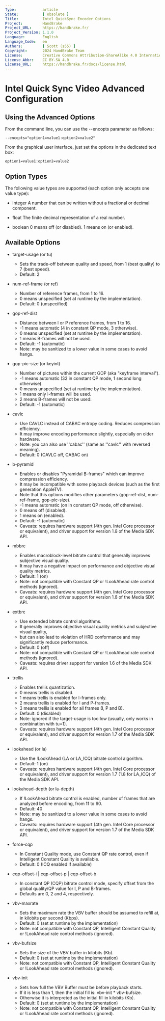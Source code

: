 ```yaml
---
Type:            article
State:           [ obsolete ]
Title:           Intel QuickSync Encoder Options
Project:         HandBrake
Project_URL:     https://handbrake.fr/
Project_Version: 1.1.0
Language:        English
Language_Code:   en
Authors:         [ Scott (s55) ]
Copyright:       2024 HandBrake Team
License:         Creative Commons Attribution-ShareAlike 4.0 International
License_Abbr:    CC BY-SA 4.0
License_URL:     https://handbrake.fr/docs/license.html
---
```


Intel Quick Sync Video Advanced Configuration
==========================

Using the Advanced Options
--------------

From the command line, you can use the --encopts paramater as follows:

	--encopts="option1=value1:option2=value2"


From the graphical user interface, just set the options in the dedicated text box:

	option1=value1:option2=value2

Option Types
--------------
The following value types are supported (each option only accepts one value type):

- integer
  A number that can be written without a fractional or decimal component.

- float
  The finite decimal representation of a real number.

- boolean
  0 means off (or disabled).
  1 means on (or enabled).

Available Options
--------------

- target-usage (or tu) <integer>
  - Sets the trade-off between quality and speed, from 1 (best quality) to 7 (best speed).
  - Default: 2

- num-ref-frame (or ref) <integer>
  - Number of reference frames, from 1 to 16.
  - 0 means unspecified (set at runtime by the implementation).
  - Default: 0 (unspecified)

- gop-ref-dist <integer>  
  - Distance between I or P reference frames, from 1 to 16.
  - -1 means automatic (4 in constant QP mode, 3 otherwise).
  - 0 means unspecified (set at runtime by the implementation).
  - 1 means B-frames will not be used.
  - Default: -1 (automatic)
  - Note: may be sanitized to a lower value in some cases to avoid hangs.

- gop-pic-size (or keyint) <integer>
  - Number of pictures within the current GOP (aka "keyframe interval").
  - -1 means automatic (32 in constant QP mode, 1 second long otherwise).
  - 0 means unspecified (set at runtime by the implementation).
  - 1 means only I-frames will be used.
  - 2 means B-frames will not be used.
  - Default: -1 (automatic)

- cavlc <boolean>
  - Use CAVLC instead of CABAC entropy coding. Reduces compression efficiency.
  - It may improve encoding performance slightly, especially on older hardware.
  - Note: you can also use ''cabac'' (same as ''cavlc'' with reversed meaning).
  - Default: 0 (CAVLC off, CABAC on)

- b-pyramid <integer>
  - Enables or disables "Pyramidal B-frames" which can improve compression efficiency.
  - It may be incompatible with some playback devices (such as the first generation AppleTV).
  - Note that this options modifies other parameters (gop-ref-dist, num-ref-frame, gop-pic-size).
  - -1 means automatic (on in constant QP mode, off otherwise).
  - 0 means off (disabled).
  - 1 means on (enabled).
  - Default: -1 (automatic)
  - Caveats: requires hardware support (4th gen. Intel Core processor or equivalent), and driver support for version 1.6 of the Media SDK API.

- mbbrc <boolean>
  - Enables macroblock-level bitrate control that generally improves subjective visual quality.
  - It may have a negative impact on performance and objective visual quality metrics.
  - Default: 1 (on)
  - Note: not compatible with Constant QP or !LookAhead rate control methods (ignored).
  - Caveats: requires hardware support (4th gen. Intel Core processor or equivalent), and driver support for version 1.6 of the Media SDK API.

- extbrc <boolean>
  - Use extended bitrate control algorithms.
  - It generally improves objective visual quality metrics and subjective visual quality,
  - but can also lead to violation of HRD conformance and may significantly reduce performance.
  - Default: 0 (off)
  - Note: not compatible with Constant QP or !LookAhead rate control methods (ignored).
  - Caveats: requires driver support for version 1.6 of the Media SDK API.

- trellis <integer>
  - Enables trellis quantization.
  - 0 means trellis is disabled.
  - 1 means trellis is enabled for I-frames only.
  - 2 means trellis is enabled for I and P-frames.
  - 3 means trellis is enabled for all frames (I, P and B).
  - Default: 0 (disabled)
  - Note: ignored if the target-usage is too low (usually, only works in combination with tu=1).
  - Caveats: requires hardware support (4th gen. Intel Core processor or equivalent), and driver support for version 1.7 of the Media SDK API.

- lookahead (or la) <boolean>
  - Use the !LookAhead (LA or LA_ICQ) bitrate control algorithm.
  - Default: 1 (on)
  - Caveats: requires hardware support (4th gen. Intel Core processor or equivalent), and driver support for version 1.7 (1.8 for LA_ICQ) of the Media SDK API.

- lookahead-depth (or la-depth) <integer>
  - If !LookAhead bitrate control is enabled, number of frames that are analyzed before encoding, from 11 to 60.
  - Default: 40
  - Note: may be sanitized to a lower value in some cases to avoid hangs.
  - Caveats: requires hardware support (4th gen. Intel Core processor or equivalent), and driver support for version 1.7 of the Media SDK API.

- force-cqp <boolean>
  - In Constant Quality mode, use Constant QP rate control, even if Intelligent Constant Quality is available.
  - Default: 0 (ICQ enabled if available)

- cqp-offset-i <integer>   |  cqp-offset-p <integer>  |   cqp-offset-b <integer>
  - In constant QP (CQP) bitrate control mode, specify offset from the global quality/QP value for I, P and B-frames.
  - Defaults are 0, 2 and 4, respectively.

- vbv-maxrate <integer>
  - Sets the maximum rate the VBV buffer should be assumed to refill at, in kilobits per second (Kbps).
  - Default: 0 (set at runtime by the implementation)
  - Note: not compatible with Constant QP, Intelligent Constant Quality or !LookAhead rate control methods (ignored).

- vbv-bufsize <integer>
  - Sets the size of the VBV buffer in kilobits (Kb).
  - Default: 0 (set at runtime by the implementation)
  - Note: not compatible with Constant QP, Intelligent Constant Quality or !LookAhead rate control methods (ignored).

- vbv-init <float>
  - Sets how full the VBV Buffer must be before playback starts.
  - If it is less than 1, then the initial fill is: vbv-init * vbv-bufsize.
  - Otherwise it is interpreted as the initial fill in kilobits (Kb).
  - Default: 0 (set at runtime by the implementation)
  - Note: not compatible with Constant QP, Intelligent Constant Quality or !LookAhead rate control methods (ignored).
